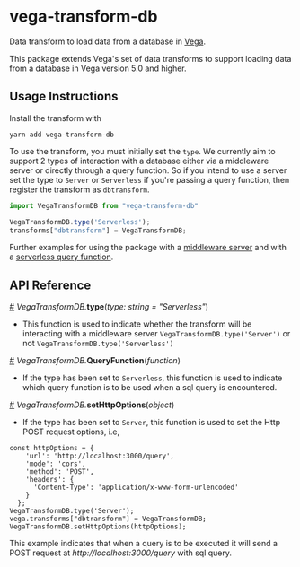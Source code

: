 # vega-transform-db
Data transform to load data from a database in [Vega](https://vega.github.io/vega/).

This package extends Vega's set of data transforms to support loading data from a database in Vega version 5.0 and higher. 

## Usage Instructions

Install the transform with

```
yarn add vega-transform-db
```

To use the transform, you must initially set the `type`. We currently aim to support 2 types of interaction with a database either via a middleware server or directly through a query function.
So if you intend to use a server set the type to `Server` or `Serverless` if you're passing a query function, then register the transform as `dbtransform`.

```js
import VegaTransformDB from "vega-transform-db"

VegaTransformDB.type('Serverless'); 
transforms["dbtransform"] = VegaTransformDB;
```

Further examples for using the package with a [middleware server](https://github.com/vega/vega-plus/tree/master/packages/demo/demo-server) and with a [serverless query function](https://github.com/vega/vega-plus/tree/master/packages/demo/demo-duckdb).

## API Reference
<a name="type" href="#type">#</a>
<i>VegaTransformDB.</i><b>type</b>(<i>type: string = "Serverless"</i>)
* This function is used to indicate whether the transform will be interacting with a middleware server `VegaTransformDB.type('Server')` or not `VegaTransformDB.type('Serverless')`


<a name="QueryFunction" href="#QueryFunction">#</a>
<i>VegaTransformDB.</i><b>QueryFunction</b>(<i>function</i>)
* If the type has been set to `Serverless`, this function is used to indicate which query function is to be used when a sql query is encountered.

<a name="setHttpOptions" href="#setHttpOptions">#</a>
<i>VegaTransformDB.</i><b>setHttpOptions</b>(<i>object</i>)
* If the type has been set to `Server`, this function is used to set the Http POST request options, i.e,
```
const httpOptions = {
    'url': 'http://localhost:3000/query',
    'mode': 'cors',
    'method': 'POST',
    'headers': {
      'Content-Type': 'application/x-www-form-urlencoded'
    }
  };
VegaTransformDB.type('Server');
vega.transforms["dbtransform"] = VegaTransformDB;
VegaTransformDB.setHttpOptions(httpOptions);
```
This example indicates that when a query is to be executed it will send a POST request at <i>http://localhost:3000/query</i> with sql query.
